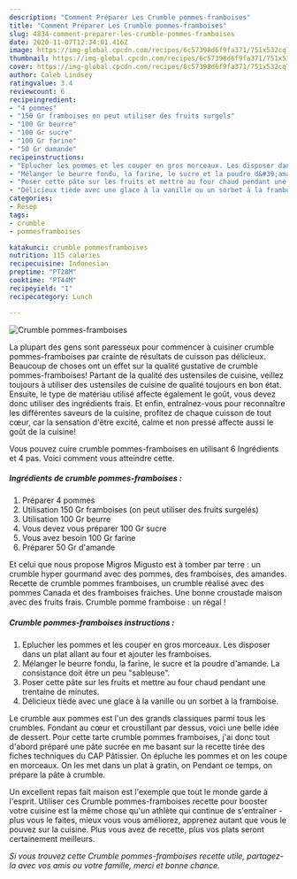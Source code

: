 ```yaml
---
description: "Comment Préparer Les Crumble pommes-framboises"
title: "Comment Préparer Les Crumble pommes-framboises"
slug: 4834-comment-preparer-les-crumble-pommes-framboises
date: 2020-11-07T12:34:01.416Z
image: https://img-global.cpcdn.com/recipes/6c57398d6f9fa371/751x532cq70/crumble-pommes-framboises-photo-principale-de-la-recette.jpg
thumbnail: https://img-global.cpcdn.com/recipes/6c57398d6f9fa371/751x532cq70/crumble-pommes-framboises-photo-principale-de-la-recette.jpg
cover: https://img-global.cpcdn.com/recipes/6c57398d6f9fa371/751x532cq70/crumble-pommes-framboises-photo-principale-de-la-recette.jpg
author: Caleb Lindsey
ratingvalue: 3.4
reviewcount: 6
recipeingredient:
- "4 pommes"
- "150 Gr framboises on peut utiliser des fruits surgels"
- "100 Gr beurre"
- "100 Gr sucre"
- "100 Gr farine"
- "50 Gr damande"
recipeinstructions:
- "Eplucher les pommes et les couper en gros morceaux. Les disposer dans un plat allant au four et ajouter les framboises."
- "Mélanger le beurre fondu, la farine, le sucre et la poudre d&#39;amande. La consistance doit être un peu &#34;sableuse&#34;."
- "Poser cette pâte sur les fruits et mettre au four chaud pendant une trentaine de minutes."
- "Délicieux tiède avec une glace à la vanille ou un sorbet à la framboise."
categories:
- Resep
tags:
- crumble
- pommesframboises

katakunci: crumble pommesframboises 
nutrition: 115 calories
recipecuisine: Indonesian
preptime: "PT28M"
cooktime: "PT44M"
recipeyield: "1"
recipecategory: Lunch

---
```



![Crumble pommes-framboises](https://img-global.cpcdn.com/recipes/6c57398d6f9fa371/751x532cq70/crumble-pommes-framboises-photo-principale-de-la-recette.jpg)

La plupart des gens sont paresseux pour commencer à cuisiner crumble pommes-framboises par crainte de résultats de cuisson pas délicieux. Beaucoup de choses ont un effet sur la qualité gustative de crumble pommes-framboises! Partant de la qualité des ustensiles de cuisine, veillez toujours à utiliser des ustensiles de cuisine de qualité toujours en bon état. Ensuite, le type de matériau utilisé affecte également le goût, vous devez donc utiliser des ingrédients frais. Et enfin, entraînez-vous pour reconnaître les différentes saveurs de la cuisine, profitez de chaque cuisson de tout cœur, car la sensation d'être excité, calme et non pressé affecte aussi le goût de la cuisine!

<!--inarticleads1-->

Vous pouvez cuire crumble pommes-framboises en utilisant 6 Ingrédients et 4 pas. Voici comment vous atteindre cette.

##### Ingrédients de crumble pommes-framboises :

1. Préparer 4 pommes
1. Utilisation 150 Gr framboises (on peut utiliser des fruits surgelés)
1. Utilisation 100 Gr beurre
1. Vous devez vous préparer 100 Gr sucre
1. Vous avez besoin 100 Gr farine
1. Préparer 50 Gr d&#39;amande


Et celui que nous propose Migros Migusto est à tomber par terre : un crumble hyper gourmand avec des pommes, des framboises, des amandes. Recette de crumble pommes framboises, un crumble réalisé avec des pommes Canada et des framboises fraiches. Une bonne croustade maison avec des fruits frais. Crumble pomme framboise : un régal ! 

<!--inarticleads2-->

##### Crumble pommes-framboises instructions :

1. Eplucher les pommes et les couper en gros morceaux. Les disposer dans un plat allant au four et ajouter les framboises.
1. Mélanger le beurre fondu, la farine, le sucre et la poudre d&#39;amande. La consistance doit être un peu &#34;sableuse&#34;.
1. Poser cette pâte sur les fruits et mettre au four chaud pendant une trentaine de minutes.
1. Délicieux tiède avec une glace à la vanille ou un sorbet à la framboise.


Le crumble aux pommes est l&#39;un des grands classiques parmi tous les crumbles. Fondant au cœur et croustillant par dessus, voici une belle idée de dessert. Pour cette tarte crumble pommes framboises, j&#39;ai donc tout d&#39;abord préparé une pâte sucrée en me basant sur la recette tirée des fiches techniques du CAP Pâtissier. On épluche les pommes et on les coupe en morceaux. On les met dans un plat à gratin, on Pendant ce temps, on prépare la pâte à crumble. 

<!--inarticleads1-->

<p>
Un excellent repas fait maison est l'exemple que tout le monde garde à l'esprit. Utiliser ces Crumble pommes-framboises recette pour booster votre cuisine est la même chose qu'un athlète qui continue de s'entraîner - plus vous le faites, mieux vous vous améliorez, apprenez autant que vous le pouvez sur la cuisine. Plus vous avez de recette, plus vos plats seront certainement meilleurs.
</p>

<p>
<i>Si vous trouvez cette Crumble pommes-framboises recette utile, partagez-la avec vos amis ou votre famille, merci et bonne chance.</i>
</p>
